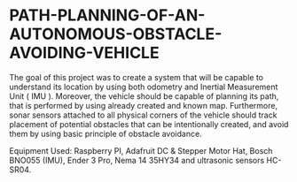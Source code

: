 # PATH-PLANNING-OF-AN-AUTONOMOUS-OBSTACLE-AVOIDING-VEHICLE

The goal of this project was to create a system that will be capable to understand its location
by using both odometry and Inertial Measurement Unit ( IMU ). Moreover, the vehicle should
be capable of planning its path, that is performed by using already created and known map.
Furthermore, sonar sensors attached to all physical corners of the vehicle should track
placement of potential obstacles that can be intentionally created, and avoid them by using
basic principle of obstacle avoidance.

Equipment Used: Raspberry PI, Adafruit DC & Stepper Motor Hat, Bosch BNO055 (IMU), Ender 3 Pro, Nema 14 35HY34 and ultrasonic sensors HC-SR04.
